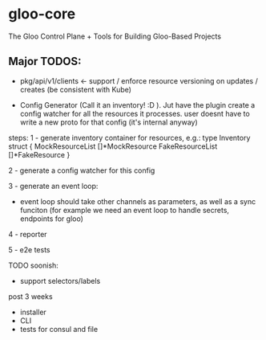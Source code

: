 # gloo-core
The Gloo Control Plane + Tools for Building Gloo-Based Projects

## Major TODOS:

* pkg/api/v1/clients <- support / enforce resource versioning on updates / creates (be consistent with Kube)

* Config Generator (Call it an inventory! :D ). Jut have the plugin
create a config watcher for all the resources it processes. user doesnt have to write
a new proto for that config (it's internal anyway)


steps:
1 - generate inventory container for resources, e.g.:
type Inventory struct {
  MockResourceList []*MockResource
  FakeResourceList []*FakeResource
}

2 - generate a config watcher for this config

3 - generate an event loop:
 - event loop should take other channels as parameters, as well as a sync funciton (for example we need
 an event loop to handle secrets, endpoints for gloo)

4 - reporter
 
5 - e2e tests

TODO soonish:
 - support selectors/labels
 
 post 3 weeks
 - installer
 - CLI
- tests for consul and file